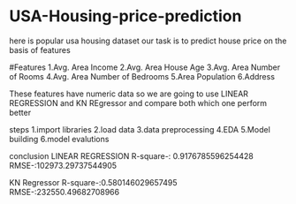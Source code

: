 # USA-Housing-price-prediction
here is popular usa housing dataset
our task is to predict house price on the basis of features

#Features
1.Avg. Area Income
2.Avg. Area House Age
3.Avg. Area Number of Rooms
4.Avg. Area Number of Bedrooms
5.Area Population
6.Address


These features have numeric data so we are going to use LINEAR REGRESSION and KN REgressor
and compare both which one perform better

steps
1.import libraries
2.load data
3.data preprocessing
4.EDA
5.Model building
6.model evalutions

conclusion
LINEAR REGRESSION
R-square-: 0.9176785596254428
RMSE-:102973.29737544905

KN Regressor
R-square-:0.580146029657495
RMSE-:232550.49682708966
